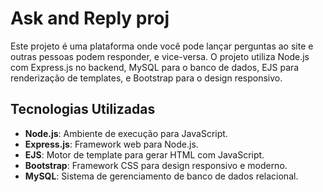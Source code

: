 # Ask and Reply proj

Este projeto é uma plataforma onde você pode lançar perguntas ao site e outras pessoas podem responder, e vice-versa. O projeto utiliza Node.js com Express.js no backend, MySQL para o banco de dados, EJS para renderização de templates, e Bootstrap para o design responsivo.

## Tecnologias Utilizadas

- **Node.js**: Ambiente de execução para JavaScript.
- **Express.js**: Framework web para Node.js.
- **EJS**: Motor de template para gerar HTML com JavaScript.
- **Bootstrap**: Framework CSS para design responsivo e moderno.
- **MySQL**: Sistema de gerenciamento de banco de dados relacional.